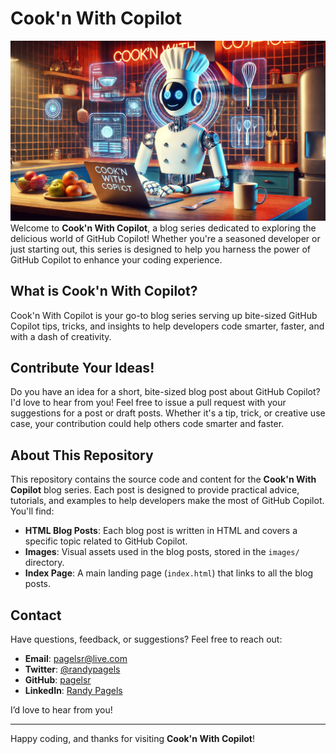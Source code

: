 # Cook'n With Copilot

![Cook'n With Copilot Banner](images/header-main.png)
Welcome to **Cook'n With Copilot**, a blog series dedicated to exploring the delicious world of GitHub Copilot! Whether you're a seasoned developer or just starting out, this series is designed to help you harness the power of GitHub Copilot to enhance your coding experience.

## What is Cook'n With Copilot?
Cook'n With Copilot is your go-to blog series serving up bite-sized GitHub Copilot tips, tricks, and insights to help developers code smarter, faster, and with a dash of creativity.

## Contribute Your Ideas!

Do you have an idea for a short, bite-sized blog post about GitHub Copilot? I'd love to hear from you! Feel free to issue a pull request with your suggestions for a post or draft posts. Whether it's a tip, trick, or creative use case, your contribution could help others code smarter and faster.

## About This Repository

This repository contains the source code and content for the **Cook'n With Copilot** blog series. Each post is designed to provide practical advice, tutorials, and examples to help developers make the most of GitHub Copilot. You'll find:

- **HTML Blog Posts**: Each blog post is written in HTML and covers a specific topic related to GitHub Copilot.
- **Images**: Visual assets used in the blog posts, stored in the `images/` directory.
- **Index Page**: A main landing page (`index.html`) that links to all the blog posts.

## Contact

Have questions, feedback, or suggestions? Feel free to reach out:

- **Email**: [pagelsr@live.com](mailto:pagelsr@live.com)
- **Twitter**: [@randypagels](https://twitter.com/randypagels)
- **GitHub**: [pagelsr](https://github.com/pagelsr)
- **LinkedIn**: [Randy Pagels](https://www.linkedin.com/in/randypagels)

I’d love to hear from you!

---

Happy coding, and thanks for visiting **Cook'n With Copilot**!
